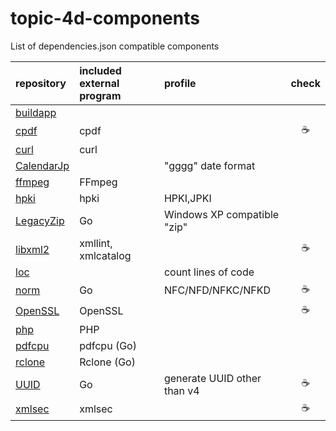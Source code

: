 # topic-4d-components
List of dependencies.json compatible components

|repository|included external program|profile|check|
|:-|:-|:-|:-:|
|[buildapp](https://github.com/miyako/buildapp)||||
|[cpdf](https://github.com/miyako/cpdf)|cpdf||☕️|
|[curl](https://github.com/miyako/curl)|curl|||
|[CalendarJp](https://github.com/miyako/CalendarJp)||"gggg" date format||
|[ffmpeg](https://github.com/miyako/ffmpeg)|FFmpeg|||
|[hpki](https://github.com/miyako/hpki)|hpki|HPKI,JPKI||
|[LegacyZip](https://github.com/miyako/LegacyZip)|Go|Windows XP compatible "zip"||
|[libxml2](https://github.com/miyako/libxml2)|xmllint, xmlcatalog||☕️|
|[loc](https://github.com/miyako/loc)||count lines of code||
|[norm](https://github.com/miyako/norm)|Go|NFC/NFD/NFKC/NFKD|☕️|
|[OpenSSL](https://github.com/miyako/OpenSSL)|OpenSSL||☕️|
|[php](https://github.com/miyako/php)|PHP|||
|[pdfcpu](https://github.com/miyako/pdfcpu)|pdfcpu (Go)|||
|[rclone](https://github.com/miyako/rclone)|Rclone (Go)|||
|[UUID](https://github.com/miyako/UUID)|Go|generate UUID other than v4|☕️|
|[xmlsec](https://github.com/miyako/xmlsec)|xmlsec||☕️|
